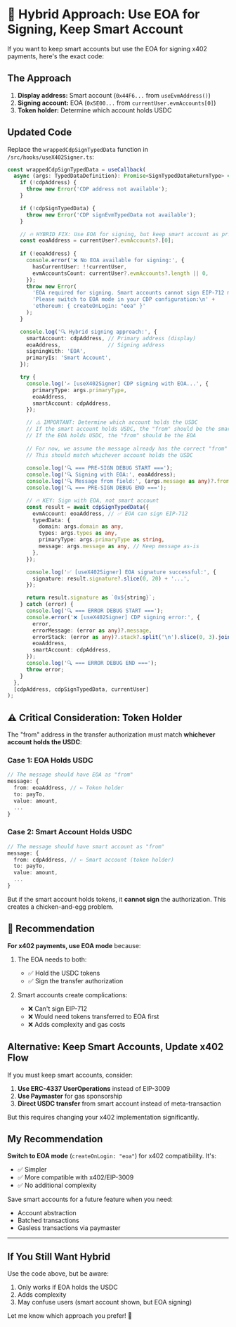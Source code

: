 # 🔧 Hybrid Approach: Use EOA for Signing, Keep Smart Account

If you want to keep smart accounts but use the EOA for signing x402 payments, here's the exact code:

## The Approach

1. **Display address:** Smart account (`0x44F6...` from `useEvmAddress()`)
2. **Signing account:** EOA (`0x5E00...` from `currentUser.evmAccounts[0]`)
3. **Token holder:** Determine which account holds USDC

## Updated Code

Replace the `wrappedCdpSignTypedData` function in `/src/hooks/useX402Signer.ts`:

```typescript
const wrappedCdpSignTypedData = useCallback(
  async (args: TypedDataDefinition): Promise<SignTypedDataReturnType> => {
    if (!cdpAddress) {
      throw new Error('CDP address not available');
    }

    if (!cdpSignTypedData) {
      throw new Error('CDP signEvmTypedData not available');
    }

    // 🔥 HYBRID FIX: Use EOA for signing, but keep smart account as primary address
    const eoaAddress = currentUser?.evmAccounts?.[0];
    
    if (!eoaAddress) {
      console.error('❌ No EOA available for signing:', {
        hasCurrentUser: !!currentUser,
        evmAccountsCount: currentUser?.evmAccounts?.length || 0,
      });
      throw new Error(
        'EOA required for signing. Smart accounts cannot sign EIP-712 messages.\n\n' +
        'Please switch to EOA mode in your CDP configuration:\n' +
        'ethereum: { createOnLogin: "eoa" }'
      );
    }

    console.log('🔍 Hybrid signing approach:', {
      smartAccount: cdpAddress, // Primary address (display)
      eoaAddress,               // Signing address
      signingWith: 'EOA',
      primaryIs: 'Smart Account',
    });

    try {
      console.log('✍️ [useX402Signer] CDP signing with EOA...', {
        primaryType: args.primaryType,
        eoaAddress,
        smartAccount: cdpAddress,
      });

      // ⚠️ IMPORTANT: Determine which account holds the USDC
      // If the smart account holds USDC, the "from" should be the smart account
      // If the EOA holds USDC, the "from" should be the EOA
      
      // For now, we assume the message already has the correct "from" address
      // This should match whichever account holds the USDC
      
      console.log('🔍 === PRE-SIGN DEBUG START ===');
      console.log('🔍 Signing with EOA:', eoaAddress);
      console.log('🔍 Message from field:', (args.message as any)?.from);
      console.log('🔍 === PRE-SIGN DEBUG END ===');

      // 🔥 KEY: Sign with EOA, not smart account
      const result = await cdpSignTypedData({
        evmAccount: eoaAddress, // ✅ EOA can sign EIP-712
        typedData: {
          domain: args.domain as any,
          types: args.types as any,
          primaryType: args.primaryType as string,
          message: args.message as any, // Keep message as-is
        },
      });

      console.log('✅ [useX402Signer] EOA signature successful:', {
        signature: result.signature?.slice(0, 20) + '...',
      });

      return result.signature as `0x${string}`;
    } catch (error) {
      console.log('🔍 === ERROR DEBUG START ===');
      console.error('❌ [useX402Signer] CDP signing error:', {
        error,
        errorMessage: (error as any)?.message,
        errorStack: (error as any)?.stack?.split('\n').slice(0, 3).join('\n'),
        eoaAddress,
        smartAccount: cdpAddress,
      });
      console.log('🔍 === ERROR DEBUG END ===');
      throw error;
    }
  },
  [cdpAddress, cdpSignTypedData, currentUser]
);
```

## ⚠️ Critical Consideration: Token Holder

The "from" address in the transfer authorization must match **whichever account holds the USDC**:

### Case 1: EOA Holds USDC
```typescript
// The message should have EOA as "from"
message: {
  from: eoaAddress, // ← Token holder
  to: payTo,
  value: amount,
  ...
}
```

### Case 2: Smart Account Holds USDC
```typescript
// The message should have smart account as "from"
message: {
  from: cdpAddress, // ← Smart account (token holder)
  to: payTo,
  value: amount,
  ...
}
```

But if the smart account holds tokens, it **cannot sign** the authorization. This creates a chicken-and-egg problem.

## 🎯 Recommendation

**For x402 payments, use EOA mode** because:

1. The EOA needs to both:
   - ✅ Hold the USDC tokens
   - ✅ Sign the transfer authorization

2. Smart accounts create complications:
   - ❌ Can't sign EIP-712
   - ❌ Would need tokens transferred to EOA first
   - ❌ Adds complexity and gas costs

## Alternative: Keep Smart Accounts, Update x402 Flow

If you must keep smart accounts, consider:

1. **Use ERC-4337 UserOperations** instead of EIP-3009
2. **Use Paymaster** for gas sponsorship
3. **Direct USDC transfer** from smart account instead of meta-transaction

But this requires changing your x402 implementation significantly.

## My Recommendation

**Switch to EOA mode** (`createOnLogin: "eoa"`) for x402 compatibility. It's:
- ✅ Simpler
- ✅ More compatible with x402/EIP-3009
- ✅ No additional complexity

Save smart accounts for a future feature when you need:
- Account abstraction
- Batched transactions
- Gasless transactions via paymaster

---

## If You Still Want Hybrid

Use the code above, but be aware:
1. Only works if EOA holds the USDC
2. Adds complexity
3. May confuse users (smart account shown, but EOA signing)

Let me know which approach you prefer! 🚀
